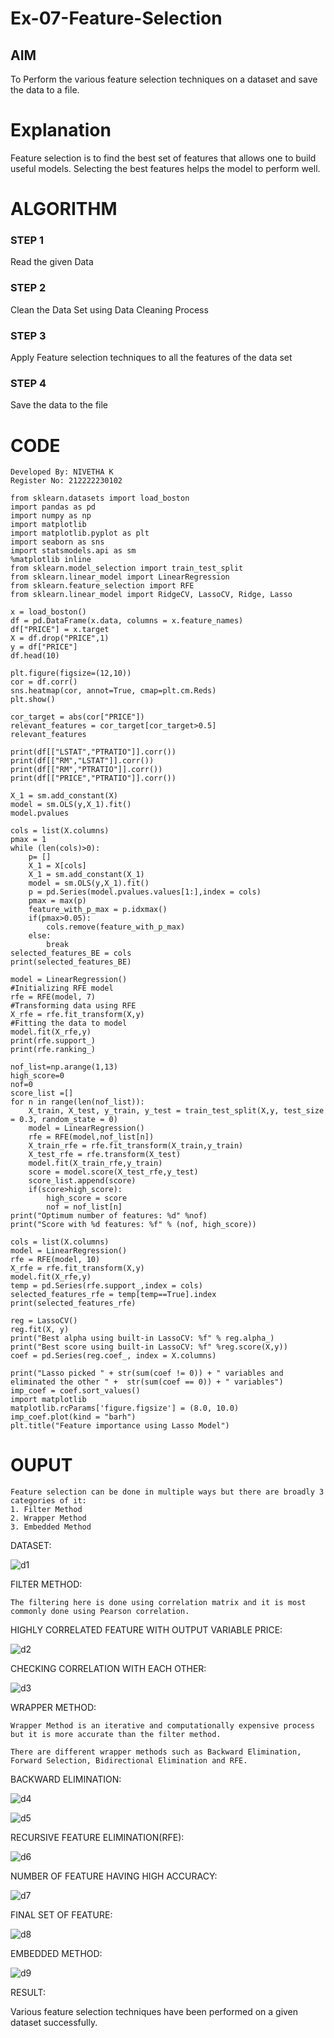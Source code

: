 # Ex-07-Feature-Selection
## AIM
To Perform the various feature selection techniques on a dataset and save the data to a file. 

# Explanation
Feature selection is to find the best set of features that allows one to build useful models.
Selecting the best features helps the model to perform well. 

# ALGORITHM
### STEP 1
Read the given Data
### STEP 2
Clean the Data Set using Data Cleaning Process
### STEP 3
Apply Feature selection techniques to all the features of the data set
### STEP 4
Save the data to the file


# CODE
```
Developed By: NIVETHA K
Register No: 212222230102
```
```
from sklearn.datasets import load_boston
import pandas as pd
import numpy as np
import matplotlib
import matplotlib.pyplot as plt
import seaborn as sns
import statsmodels.api as sm
%matplotlib inline
from sklearn.model_selection import train_test_split
from sklearn.linear_model import LinearRegression
from sklearn.feature_selection import RFE
from sklearn.linear_model import RidgeCV, LassoCV, Ridge, Lasso
```
```
x = load_boston()
df = pd.DataFrame(x.data, columns = x.feature_names)
df["PRICE"] = x.target
X = df.drop("PRICE",1) 
y = df["PRICE"]          
df.head(10)
```
```
plt.figure(figsize=(12,10))
cor = df.corr()
sns.heatmap(cor, annot=True, cmap=plt.cm.Reds)
plt.show()
```
```
cor_target = abs(cor["PRICE"])
relevant_features = cor_target[cor_target>0.5]
relevant_features
```
```
print(df[["LSTAT","PTRATIO"]].corr())
print(df[["RM","LSTAT"]].corr())
print(df[["RM","PTRATIO"]].corr())
print(df[["PRICE","PTRATIO"]].corr())
```
```
X_1 = sm.add_constant(X)
model = sm.OLS(y,X_1).fit()
model.pvalues
```
```
cols = list(X.columns)
pmax = 1
while (len(cols)>0):
    p= []
    X_1 = X[cols]
    X_1 = sm.add_constant(X_1)
    model = sm.OLS(y,X_1).fit()
    p = pd.Series(model.pvalues.values[1:],index = cols)      
    pmax = max(p)
    feature_with_p_max = p.idxmax()
    if(pmax>0.05):
        cols.remove(feature_with_p_max)
    else:
        break
selected_features_BE = cols
print(selected_features_BE)
```
```
model = LinearRegression()
#Initializing RFE model
rfe = RFE(model, 7)
#Transforming data using RFE
X_rfe = rfe.fit_transform(X,y)  
#Fitting the data to model
model.fit(X_rfe,y)
print(rfe.support_)
print(rfe.ranking_)
```
```
nof_list=np.arange(1,13)            
high_score=0
nof=0           
score_list =[]
for n in range(len(nof_list)):
    X_train, X_test, y_train, y_test = train_test_split(X,y, test_size = 0.3, random_state = 0)
    model = LinearRegression()
    rfe = RFE(model,nof_list[n])
    X_train_rfe = rfe.fit_transform(X_train,y_train)
    X_test_rfe = rfe.transform(X_test)
    model.fit(X_train_rfe,y_train)
    score = model.score(X_test_rfe,y_test)
    score_list.append(score)
    if(score>high_score):
        high_score = score
        nof = nof_list[n]
print("Optimum number of features: %d" %nof)
print("Score with %d features: %f" % (nof, high_score))
```
```
cols = list(X.columns)
model = LinearRegression()
rfe = RFE(model, 10)             
X_rfe = rfe.fit_transform(X,y)  
model.fit(X_rfe,y)              
temp = pd.Series(rfe.support_,index = cols)
selected_features_rfe = temp[temp==True].index
print(selected_features_rfe)
```
```
reg = LassoCV()
reg.fit(X, y)
print("Best alpha using built-in LassoCV: %f" % reg.alpha_)
print("Best score using built-in LassoCV: %f" %reg.score(X,y))
coef = pd.Series(reg.coef_, index = X.columns)
```
```
print("Lasso picked " + str(sum(coef != 0)) + " variables and eliminated the other " +  str(sum(coef == 0)) + " variables")
imp_coef = coef.sort_values()
import matplotlib
matplotlib.rcParams['figure.figsize'] = (8.0, 10.0)
imp_coef.plot(kind = "barh")
plt.title("Feature importance using Lasso Model")
```
# OUPUT

```
Feature selection can be done in multiple ways but there are broadly 3 categories of it:
1. Filter Method
2. Wrapper Method
3. Embedded Method
```

DATASET:

![d1](https://user-images.githubusercontent.com/119559844/234180495-7ac5423e-bbcb-4f23-9fbd-e2e0213e8c7c.png)

FILTER METHOD:
```
The filtering here is done using correlation matrix and it is most commonly done using Pearson correlation.
```
HIGHLY CORRELATED FEATURE WITH OUTPUT VARIABLE PRICE:

![d2 ](https://user-images.githubusercontent.com/119559844/234180584-bd55abbe-3f20-4b7b-8748-871fb841063a.png)

CHECKING CORRELATION WITH EACH OTHER:

![d3 ](https://user-images.githubusercontent.com/119559844/234180593-46ca847e-eea2-4d2a-b3fe-2c0afccdbc25.png)

WRAPPER METHOD:

```
Wrapper Method is an iterative and computationally expensive process but it is more accurate than the filter method.

There are different wrapper methods such as Backward Elimination, Forward Selection, Bidirectional Elimination and RFE.
```
BACKWARD ELIMINATION:

![d4](https://user-images.githubusercontent.com/119559844/234180602-2a9effbc-7fdd-492a-bc5b-6ce830880990.png)

![d5](https://user-images.githubusercontent.com/119559844/234180613-3eb9cec5-43e2-43fc-9bd3-0b7a66c4bb20.png)

RECURSIVE FEATURE ELIMINATION(RFE):

![d6](https://user-images.githubusercontent.com/119559844/234180624-16e2d1dc-8371-4766-9f50-932fa8264c50.png)

NUMBER OF FEATURE HAVING HIGH ACCURACY:

![d7](https://user-images.githubusercontent.com/119559844/234180627-2a86e228-9d2f-40de-ae60-3825826dfd8d.png)

FINAL SET OF FEATURE:

![d8](https://user-images.githubusercontent.com/119559844/234180638-beaa20ed-a6a5-4303-b5e0-6e601a53a9ae.png)

EMBEDDED METHOD:

![d9](https://user-images.githubusercontent.com/119559844/234180646-6198293f-0ece-4861-80eb-2d937eed6ea1.png)



RESULT:

Various feature selection techniques have been performed on a given dataset successfully.
